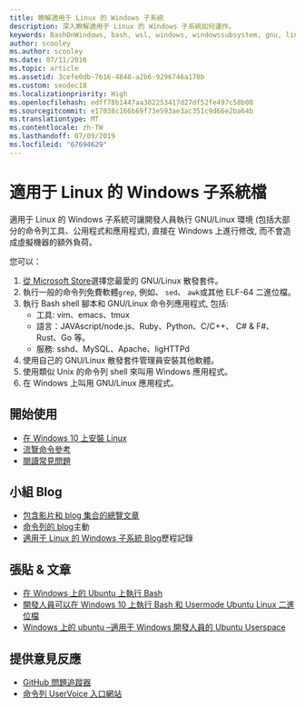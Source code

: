 ```yaml
---
title: 瞭解適用于 Linux 的 Windows 子系統
description: 深入瞭解適用于 Linux 的 Windows 子系統如何運作。
keywords: BashOnWindows, bash, wsl, windows, windowssubsystem, gnu, linux
author: scooley
ms.author: scooley
ms.date: 07/11/2016
ms.topic: article
ms.assetid: 3cefe0db-7616-4848-a2b6-9296746a178b
ms.custom: seodec18
ms.localizationpriority: High
ms.openlocfilehash: edff78b1447aa382253417d27df52fe497c58b08
ms.sourcegitcommit: e17038c166b69f73e593ae3ac351c9d66e2ba64b
ms.translationtype: MT
ms.contentlocale: zh-TW
ms.lasthandoff: 07/09/2019
ms.locfileid: "67694629"
---
```

# <a name="windows-subsystem-for-linux-documentation"></a>適用于 Linux 的 Windows 子系統檔

適用于 Linux 的 Windows 子系統可讓開發人員執行 GNU/Linux 環境 (包括大部分的命令列工具、公用程式和應用程式), 直接在 Windows 上進行修改, 而不會造成虛擬機器的額外負荷。  

您可以：

1. [從 Microsoft Store](https://aka.ms/wslstore)選擇您最愛的 GNU/Linux 散發套件。
1. 執行一般的命令列免費軟體`grep`, 例如、 `sed`、 `awk`或其他 ELF-64 二進位檔。 
1. 執行 Bash shell 腳本和 GNU/Linux 命令列應用程式, 包括:  
    * 工具: vim、emacs、tmux
    * 語言：JAVAscript/node.js、Ruby、Python、C/C++、 C# & F#、Rust、Go 等。
    * 服務: sshd、MySQL、Apache、ligHTTPd
1. 使用自己的 GNU/Linux 散發套件管理員安裝其他軟體。
1. 使用類似 Unix 的命令列 shell 來叫用 Windows 應用程式。
1. 在 Windows 上叫用 GNU/Linux 應用程式。

## <a name="getting-started"></a>開始使用

* [在 Windows 10 上安裝 Linux](install-win10.md)
* [流覽命令參考](reference.md)
* [閱讀常見問題](faq.md)

## <a name="team-blogs"></a>小組 Blog
*  [包含影片和 blog 集合的總覽文章](https://blogs.msdn.microsoft.com/commandline/learn-about-windows-console-and-windows-subsystem-for-linux-wsl/)
* [命令列的 blog](https://blogs.msdn.microsoft.com/commandline/)主動
* [適用于 Linux 的 Windows 子系統 Blog](https://blogs.msdn.microsoft.com/wsl/)歷程記錄

## <a name="posts--articles"></a>張貼 & 文章
* [在 Windows 上的 Ubuntu 上執行 Bash](https://blogs.windows.com/buildingapps/2016/03/30/run-bash-on-ubuntu-on-windows/)
* [開發人員可以在 Windows 10 上執行 Bash 和 Usermode Ubuntu Linux 二進位檔](https://www.hanselman.com/blog/DevelopersCanRunBashShellAndUsermodeUbuntuLinuxBinariesOnWindows10.aspx)
* [Windows 上的 ubuntu –適用于 Windows 開發人員的 Ubuntu Userspace](https://insights.ubuntu.com/2016/03/30/ubuntu-on-windows-the-ubuntu-userspace-for-windows-developers/) 

## <a name="provide-feedback"></a>提供意見反應
* [GitHub 問題追蹤器](https://github.com/Microsoft/BashOnWindows/issues)
* [命令列 UserVoice 入口網站](https://wpdev.uservoice.com/forums/266908-command-prompt-console-bash-on-ubuntu-on-windo/category/161892-bash)
